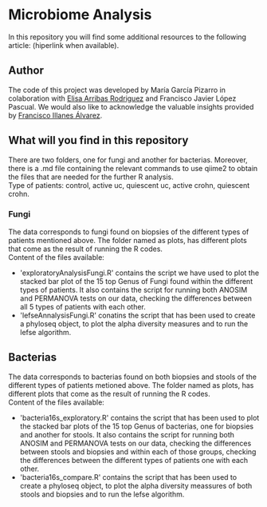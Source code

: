 # Microbiome Analysis

In this repository you will find some additional resources to the following article: (hiperlink when available).

## Author
The code of this project was developed by María García Pizarro in colaboration with [Elisa Arribas Rodriguez](https://orcid.org/0000-0002-4470-075X) and Francisco Javier López Pascual.
We would also like to acknowledge the valuable insights provided by [Francisco Illanes Álvarez](https://orcid.org/0000-0002-0837-8265). 

## What will you find in this repository
There are two folders, one for fungi and another for bacterias. Moreover, there is a .md file containing the relevant commands to use qiime2 to obtain the files that are needed for the further R analysis. <br />Type of patients: control, active uc, quiescent uc, active crohn, quiescent crohn.
### Fungi
The data corresponds to fungi found on biopsies of the different types of patients mentioned above.
The folder named as plots, has different plots that come as the result of running the R codes.<br />
Content of the files available:
- 'exploratoryAnalysisFungi.R' contains the script we have used to plot the stacked bar plot of the 15 top Genus of Fungi found within the different types of patients. It also contains the script for running both ANOSIM and PERMANOVA tests on our data, checking the differences between all 5 types of patients with each other.
- 'lefseAnnalysisFungi.R' conatins the script that has been used to create a phyloseq object, to plot the alpha diversity measures and to run the lefse algorithm.
## Bacterias
The data corresponds to bacterias found on both biopsies and stools of the different types of patients metioned above.
The folder named as plots, has different plots that come as the result of running the R codes.<br />
Content of the files available:
- 'bacteria16s_exploratory.R' contains the script that has been used to plot the stacked bar plots of the 15 top Genus of bacterias, one for biopsies and another for stools. It also contains the script for running both ANOSIM and PERMANOVA tests on our data, checking the differences between stools and biopsies and within each of those groups, checking the differences between the different types of patients one with each other.
- 'bacteria16s_compare.R' contains the script that has been used to create a phyloseq object, to plot the alpha diversity meassures of both stools and biopsies and to run the lefse algorithm.
